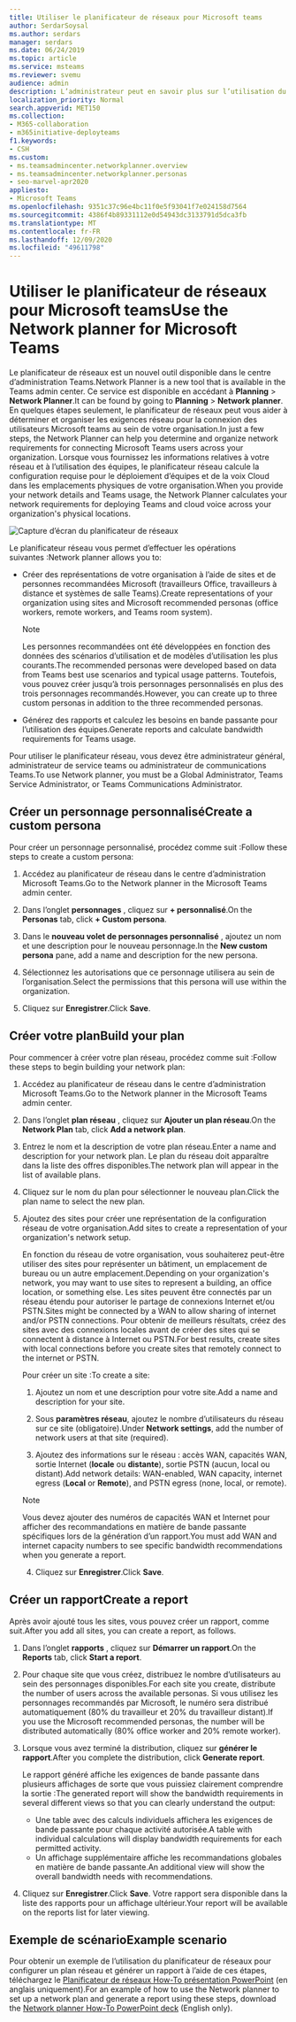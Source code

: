 ```yaml
---
title: Utiliser le planificateur de réseaux pour Microsoft teams
author: SerdarSoysal
ms.author: serdars
manager: serdars
ms.date: 06/24/2019
ms.topic: article
ms.service: msteams
ms.reviewer: svemu
audience: admin
description: L’administrateur peut en savoir plus sur l’utilisation du planificateur de réseau pour déterminer la configuration requise pour le réseau de Microsoft Teams.
localization_priority: Normal
search.appverid: MET150
ms.collection:
- M365-collaboration
- m365initiative-deployteams
f1.keywords:
- CSH
ms.custom:
- ms.teamsadmincenter.networkplanner.overview
- ms.teamsadmincenter.networkplanner.personas
- seo-marvel-apr2020
appliesto:
- Microsoft Teams
ms.openlocfilehash: 9351c37c96e4bc11f0e5f93041f7e024158d7564
ms.sourcegitcommit: 4386f4b89331112e0d54943dc3133791d5dca3fb
ms.translationtype: MT
ms.contentlocale: fr-FR
ms.lasthandoff: 12/09/2020
ms.locfileid: "49611798"
---
```

# <a name="use-the-network-planner-for-microsoft-teams"></a><span data-ttu-id="01aa7-103">Utiliser le planificateur de réseaux pour Microsoft teams</span><span class="sxs-lookup"><span data-stu-id="01aa7-103">Use the Network planner for Microsoft Teams</span></span>

<span data-ttu-id="01aa7-104">Le planificateur de réseaux est un nouvel outil disponible dans le centre d’administration Teams.</span><span class="sxs-lookup"><span data-stu-id="01aa7-104">Network Planner is a new tool that is available in the Teams admin center.</span></span> <span data-ttu-id="01aa7-105">Ce service est disponible en accédant à **Planning**  >  **Network Planner**.</span><span class="sxs-lookup"><span data-stu-id="01aa7-105">It can be found by going to **Planning** > **Network planner**.</span></span> <span data-ttu-id="01aa7-106">En quelques étapes seulement, le planificateur de réseaux peut vous aider à déterminer et organiser les exigences réseau pour la connexion des utilisateurs Microsoft teams au sein de votre organisation.</span><span class="sxs-lookup"><span data-stu-id="01aa7-106">In just a few steps, the Network Planner can help you determine and organize network requirements for connecting Microsoft Teams users across your organization.</span></span> <span data-ttu-id="01aa7-107">Lorsque vous fournissez les informations relatives à votre réseau et à l’utilisation des équipes, le planificateur réseau calcule la configuration requise pour le déploiement d’équipes et de la voix Cloud dans les emplacements physiques de votre organisation.</span><span class="sxs-lookup"><span data-stu-id="01aa7-107">When you provide your network details and Teams usage, the Network Planner calculates your network requirements for deploying Teams and cloud voice across your organization's physical locations.</span></span>

![Capture d’écran du planificateur de réseaux](media/network-planner.png)

<span data-ttu-id="01aa7-109">Le planificateur réseau vous permet d’effectuer les opérations suivantes :</span><span class="sxs-lookup"><span data-stu-id="01aa7-109">Network planner allows you to:</span></span>

- <span data-ttu-id="01aa7-110">Créer des représentations de votre organisation à l’aide de sites et de personnes recommandées Microsoft (travailleurs Office, travailleurs à distance et systèmes de salle Teams).</span><span class="sxs-lookup"><span data-stu-id="01aa7-110">Create representations of your organization using sites and Microsoft recommended personas (office workers, remote workers, and Teams room system).</span></span>

    > [!NOTE]
    > <span data-ttu-id="01aa7-111">Les personnes recommandées ont été développées en fonction des données des scénarios d’utilisation et de modèles d’utilisation les plus courants.</span><span class="sxs-lookup"><span data-stu-id="01aa7-111">The recommended personas were developed based on data from Teams best use scenarios and typical usage patterns.</span></span> <span data-ttu-id="01aa7-112">Toutefois, vous pouvez créer jusqu’à trois personnages personnalisés en plus des trois personnages recommandés.</span><span class="sxs-lookup"><span data-stu-id="01aa7-112">However, you can create up to three custom personas in addition to the three recommended personas.</span></span>

- <span data-ttu-id="01aa7-113">Générez des rapports et calculez les besoins en bande passante pour l’utilisation des équipes.</span><span class="sxs-lookup"><span data-stu-id="01aa7-113">Generate reports and calculate bandwidth requirements for Teams usage.</span></span>

<span data-ttu-id="01aa7-114">Pour utiliser le planificateur réseau, vous devez être administrateur général, administrateur de service teams ou administrateur de communications Teams.</span><span class="sxs-lookup"><span data-stu-id="01aa7-114">To use Network planner, you must be a Global Administrator, Teams Service Administrator, or Teams Communications Administrator.</span></span>

## <a name="create-a-custom-persona"></a><span data-ttu-id="01aa7-115">Créer un personnage personnalisé</span><span class="sxs-lookup"><span data-stu-id="01aa7-115">Create a custom persona</span></span>

<span data-ttu-id="01aa7-116">Pour créer un personnage personnalisé, procédez comme suit :</span><span class="sxs-lookup"><span data-stu-id="01aa7-116">Follow these steps to create a custom persona:</span></span>

1. <span data-ttu-id="01aa7-117">Accédez au planificateur de réseau dans le centre d’administration Microsoft Teams.</span><span class="sxs-lookup"><span data-stu-id="01aa7-117">Go to the Network planner in the Microsoft Teams admin center.</span></span>

2. <span data-ttu-id="01aa7-118">Dans l’onglet **personnages** , cliquez sur **+ personnalisé**.</span><span class="sxs-lookup"><span data-stu-id="01aa7-118">On the **Personas** tab, click **+ Custom persona**.</span></span> 

3. <span data-ttu-id="01aa7-119">Dans le **nouveau volet de personnages personnalisé** , ajoutez un nom et une description pour le nouveau personnage.</span><span class="sxs-lookup"><span data-stu-id="01aa7-119">In the **New custom persona** pane, add a name and description for the new persona.</span></span>

4. <span data-ttu-id="01aa7-120">Sélectionnez les autorisations que ce personnage utilisera au sein de l’organisation.</span><span class="sxs-lookup"><span data-stu-id="01aa7-120">Select the permissions that this persona will use within the organization.</span></span>

5. <span data-ttu-id="01aa7-121">Cliquez sur **Enregistrer**.</span><span class="sxs-lookup"><span data-stu-id="01aa7-121">Click **Save**.</span></span>

## <a name="build-your-plan"></a><span data-ttu-id="01aa7-122">Créer votre plan</span><span class="sxs-lookup"><span data-stu-id="01aa7-122">Build your plan</span></span>

<span data-ttu-id="01aa7-123">Pour commencer à créer votre plan réseau, procédez comme suit :</span><span class="sxs-lookup"><span data-stu-id="01aa7-123">Follow these steps to begin building your network plan:</span></span>

1. <span data-ttu-id="01aa7-124">Accédez au planificateur de réseau dans le centre d’administration Microsoft Teams.</span><span class="sxs-lookup"><span data-stu-id="01aa7-124">Go to the Network planner in the Microsoft Teams admin center.</span></span>

2. <span data-ttu-id="01aa7-125">Dans l’onglet **plan réseau** , cliquez sur **Ajouter un plan réseau**.</span><span class="sxs-lookup"><span data-stu-id="01aa7-125">On the **Network Plan** tab, click **Add a network plan**.</span></span>

3. <span data-ttu-id="01aa7-126">Entrez le nom et la description de votre plan réseau.</span><span class="sxs-lookup"><span data-stu-id="01aa7-126">Enter a name and description for your network plan.</span></span> <span data-ttu-id="01aa7-127">Le plan du réseau doit apparaître dans la liste des offres disponibles.</span><span class="sxs-lookup"><span data-stu-id="01aa7-127">The network plan will appear in the list of available plans.</span></span>

4. <span data-ttu-id="01aa7-128">Cliquez sur le nom du plan pour sélectionner le nouveau plan.</span><span class="sxs-lookup"><span data-stu-id="01aa7-128">Click the plan name to select the new plan.</span></span>

5. <span data-ttu-id="01aa7-129">Ajoutez des sites pour créer une représentation de la configuration réseau de votre organisation.</span><span class="sxs-lookup"><span data-stu-id="01aa7-129">Add sites to create a representation of your organization's network setup.</span></span>

    <span data-ttu-id="01aa7-130">En fonction du réseau de votre organisation, vous souhaiterez peut-être utiliser des sites pour représenter un bâtiment, un emplacement de bureau ou un autre emplacement.</span><span class="sxs-lookup"><span data-stu-id="01aa7-130">Depending on your organization's network, you may want to use sites to represent a building, an office location, or something else.</span></span> <span data-ttu-id="01aa7-131">Les sites peuvent être connectés par un réseau étendu pour autoriser le partage de connexions Internet et/ou PSTN.</span><span class="sxs-lookup"><span data-stu-id="01aa7-131">Sites might be connected by a WAN to allow sharing of internet and/or PSTN connections.</span></span> <span data-ttu-id="01aa7-132">Pour obtenir de meilleurs résultats, créez des sites avec des connexions locales avant de créer des sites qui se connectent à distance à Internet ou PSTN.</span><span class="sxs-lookup"><span data-stu-id="01aa7-132">For best results, create sites with local connections before you create sites that remotely connect to the internet or PSTN.</span></span>

    <span data-ttu-id="01aa7-133">Pour créer un site :</span><span class="sxs-lookup"><span data-stu-id="01aa7-133">To create a site:</span></span>

    1. <span data-ttu-id="01aa7-134">Ajoutez un nom et une description pour votre site.</span><span class="sxs-lookup"><span data-stu-id="01aa7-134">Add a name and description for your site.</span></span>

    2. <span data-ttu-id="01aa7-135">Sous **paramètres réseau**, ajoutez le nombre d’utilisateurs du réseau sur ce site (obligatoire).</span><span class="sxs-lookup"><span data-stu-id="01aa7-135">Under **Network settings**, add the number of network users at that site (required).</span></span>

    3. <span data-ttu-id="01aa7-136">Ajoutez des informations sur le réseau : accès WAN, capacités WAN, sortie Internet (**locale** ou **distante**), sortie PSTN (aucun, local ou distant).</span><span class="sxs-lookup"><span data-stu-id="01aa7-136">Add network details: WAN-enabled, WAN capacity, internet egress (**Local** or **Remote**), and PSTN egress (none, local, or remote).</span></span>

      > [!NOTE]
      > <span data-ttu-id="01aa7-137">Vous devez ajouter des numéros de capacités WAN et Internet pour afficher des recommandations en matière de bande passante spécifiques lors de la génération d’un rapport.</span><span class="sxs-lookup"><span data-stu-id="01aa7-137">You must add WAN and internet capacity numbers to see specific bandwidth recommendations when you generate a report.</span></span>

    4. <span data-ttu-id="01aa7-138">Cliquez sur **Enregistrer**.</span><span class="sxs-lookup"><span data-stu-id="01aa7-138">Click **Save**.</span></span>

## <a name="create-a-report"></a><span data-ttu-id="01aa7-139">Créer un rapport</span><span class="sxs-lookup"><span data-stu-id="01aa7-139">Create a report</span></span>

<span data-ttu-id="01aa7-140">Après avoir ajouté tous les sites, vous pouvez créer un rapport, comme suit.</span><span class="sxs-lookup"><span data-stu-id="01aa7-140">After you add all sites, you can create a report, as follows.</span></span>

1. <span data-ttu-id="01aa7-141">Dans l’onglet **rapports** , cliquez sur **Démarrer un rapport**.</span><span class="sxs-lookup"><span data-stu-id="01aa7-141">On the **Reports** tab, click **Start a report**.</span></span>

2. <span data-ttu-id="01aa7-142">Pour chaque site que vous créez, distribuez le nombre d’utilisateurs au sein des personnages disponibles.</span><span class="sxs-lookup"><span data-stu-id="01aa7-142">For each site you create, distribute the number of users across the available personas.</span></span> <span data-ttu-id="01aa7-143">Si vous utilisez les personnages recommandés par Microsoft, le numéro sera distribué automatiquement (80% du travailleur et 20% du travailleur distant).</span><span class="sxs-lookup"><span data-stu-id="01aa7-143">If you use the Microsoft recommended personas, the number will be distributed automatically (80% office worker and 20% remote worker).</span></span>

3. <span data-ttu-id="01aa7-144">Lorsque vous avez terminé la distribution, cliquez sur **générer le rapport**.</span><span class="sxs-lookup"><span data-stu-id="01aa7-144">After you complete the distribution, click **Generate report**.</span></span>

    <span data-ttu-id="01aa7-145">Le rapport généré affiche les exigences de bande passante dans plusieurs affichages de sorte que vous puissiez clairement comprendre la sortie :</span><span class="sxs-lookup"><span data-stu-id="01aa7-145">The generated report will show the bandwidth requirements in several different views so that you can clearly understand the output:</span></span>
    - <span data-ttu-id="01aa7-146">Une table avec des calculs individuels affichera les exigences de bande passante pour chaque activité autorisée.</span><span class="sxs-lookup"><span data-stu-id="01aa7-146">A table with individual calculations will display bandwidth requirements for each permitted activity.</span></span>
    - <span data-ttu-id="01aa7-147">Un affichage supplémentaire affiche les recommandations globales en matière de bande passante.</span><span class="sxs-lookup"><span data-stu-id="01aa7-147">An additional view will show the overall bandwidth needs with recommendations.</span></span>

4. <span data-ttu-id="01aa7-148">Cliquez sur **Enregistrer**.</span><span class="sxs-lookup"><span data-stu-id="01aa7-148">Click **Save**.</span></span> <span data-ttu-id="01aa7-149">Votre rapport sera disponible dans la liste des rapports pour un affichage ultérieur.</span><span class="sxs-lookup"><span data-stu-id="01aa7-149">Your report will be available on the reports list for later viewing.</span></span>

## <a name="example-scenario"></a><span data-ttu-id="01aa7-150">Exemple de scénario</span><span class="sxs-lookup"><span data-stu-id="01aa7-150">Example scenario</span></span>

<span data-ttu-id="01aa7-151">Pour obtenir un exemple de l’utilisation du planificateur de réseaux pour configurer un plan réseau et générer un rapport à l’aide de ces étapes, téléchargez le [Planificateur de réseaux How-To présentation PowerPoint](https://github.com/MicrosoftDocs/OfficeDocs-SkypeForBusiness/blob/live/Teams/downloads/network-planner-how-to.pptx?raw=true) (en anglais uniquement).</span><span class="sxs-lookup"><span data-stu-id="01aa7-151">For an example of how to use the Network planner to set up a network plan and generate a report using these steps, download the [Network planner How-To PowerPoint deck](https://github.com/MicrosoftDocs/OfficeDocs-SkypeForBusiness/blob/live/Teams/downloads/network-planner-how-to.pptx?raw=true) (English only).</span></span>
